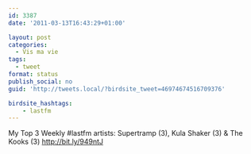 ```yaml
---
id: 3387
date: '2011-03-13T16:43:29+01:00'

layout: post
categories:
  - Vis ma vie
tags:
  - tweet
format: status
publish_social: no
guid: 'http://tweets.local/?birdsite_tweet=46974674516709376'

birdsite_hashtags:
    - lastfm
---
```


My Top 3 Weekly #lastfm artists: Supertramp (3), Kula Shaker (3) &amp; The Kooks (3) http://bit.ly/949ntJ